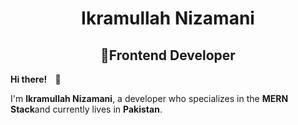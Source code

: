  <h1 align="center">Ikramullah Nizamani</h1>
<h2 align="center"><strong>👾Frontend Developer</strong></h2>

<p><strong>Hi there! <span style="margin:0 10px;">👋</span></strong></p>
    
<p>I'm <strong>Ikramullah Nizamani</strong>, a developer who specializes in the <strong>MERN Stack</strong>and currently lives in <strong>Pakistan</strong>.</p>
